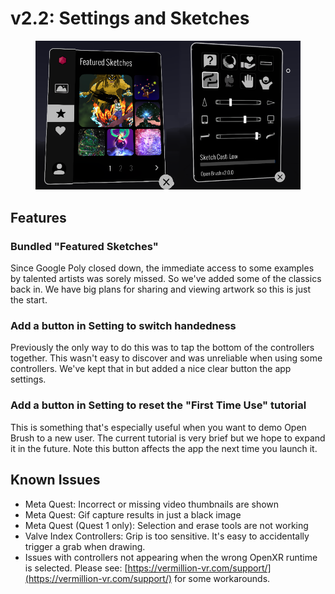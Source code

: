 # v2.2: Settings and Sketches

<figure><img src="../.gitbook/assets/v2.2.png" alt=""><figcaption></figcaption></figure>

## Features

### Bundled "Featured Sketches"

Since Google Poly closed down, the immediate access to some examples by talented artists was sorely missed.  So we've added some of the classics back in. We have big plans for sharing and viewing artwork so this is just the start.

### Add a button in Setting to switch handedness

Previously the only way to do this was to tap the bottom of the controllers together. This wasn't easy to discover and was unreliable when using some controllers.  We've kept that in but added a nice clear button the app settings.

### Add a button in Setting to reset the "First Time Use" tutorial

This is something that's especially useful when you want to demo Open Brush to a new user. The current tutorial is very brief but we hope to expand it in the future. Note this button affects the app the next time you launch it.

## Known Issues

* Meta Quest: Incorrect or missing video thumbnails are shown
* Meta Quest: Gif capture results in just a black image
* Meta Quest (Quest 1 only): Selection and erase tools are not working
* Valve Index Controllers: Grip is too sensitive. It's easy to accidentally trigger a grab when drawing.
* Issues with controllers not appearing when the wrong OpenXR runtime is selected. Please see: [https://vermillion-vr.com/support/](https://vermillion-vr.com/support/) for some workarounds.

